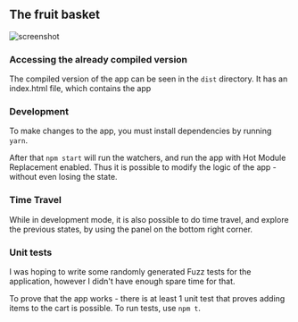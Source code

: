 ## The fruit basket
![screenshot](http://i.imgur.com/wfHg1Is.png)
### Accessing the already compiled version
The compiled version of the app can be seen in the `dist` directory. It has an index.html file, which contains the app

### Development
To make changes to the app, you must install dependencies by running `yarn`.

After that `npm start` will run the watchers, and run the app with Hot Module Replacement enabled. Thus it is possible to modify the logic of the app - without even losing the state.

### Time Travel
While in development mode, it is also possible to do time travel, and explore the previous states, by using the panel on the bottom right corner.

### Unit tests
I was hoping to write some randomly generated Fuzz tests for the application, however I didn't have enough spare time for that.

To prove that the app works - there is at least 1 unit test that proves adding items to the cart is possible.
To run tests, use `npm t`.